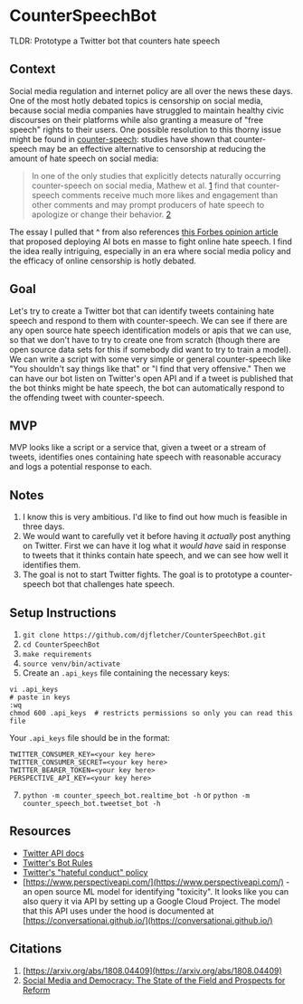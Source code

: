 # CounterSpeechBot
TLDR: Prototype a Twitter bot that counters hate speech

## Context

Social media regulation and internet policy are all over the news these days. One of the most hotly debated topics is censorship on social media, because social media companies have struggled to maintain healthy civic discourses on their platforms while also granting a measure of "free speech" rights to their users. One possible resolution to this thorny issue might be found in [counter-speech](https://en.wikipedia.org/wiki/Counterspeech): studies have shown that counter-speech may be an effective alternative to censorship at reducing the amount of hate speech on social media:
> In one of the only studies that explicitly detects naturally occurring counter-speech on social media, Mathew et al. [1](#citations) find that counter-speech comments receive much more likes and engagement than other comments and may prompt producers of hate speech to apologize or change their behavior. [2](#citations)

The essay I pulled that ^ from also references [this Forbes opinion article](https://www.forbes.com/sites/kalevleetaru/2017/02/04/fighting-social-media-hate-speech-with-ai-powered-bots/?sh=2386d90527b1) that proposed deploying AI bots en masse to fight online hate speech. I find the idea really intriguing, especially in an era where social media policy and the efficacy of online censorship is hotly debated.

## Goal
Let's try to create a Twitter bot that can identify tweets containing hate speech and respond to them with counter-speech. We can see if there are any open source hate speech identification models or apis that we can use, so that we don't have to try to create one from scratch (though there are open source data sets for this if somebody did want to try to train a model). We can write a script with some very simple or general counter-speech like "You shouldn't say things like that" or "I find that very offensive." Then we can have our bot listen on Twitter's open API and if a tweet is published that the bot thinks might be hate speech, the bot can automatically respond to the offending tweet with counter-speech.

## MVP
MVP looks like a script or a service that, given a tweet or a stream of tweets, identifies ones containing hate speech with reasonable accuracy and logs a potential response to each. 

## Notes
1. I know this is very ambitious. I'd like to find out how much is feasible in three days.
2. We would want to carefully vet it before having it _actually_ post anything on Twitter. First we can have it log what it _would have_ said in response to tweets that it thinks contain hate speech, and we can see how well it identifies them.
3. The goal is not to start Twitter fights. The goal is to prototype a counter-speech bot that challenges hate speech.

## Setup Instructions
1. `git clone https://github.com/djfletcher/CounterSpeechBot.git`
2. `cd CounterSpeechBot`
3. `make requirements`
5. `source venv/bin/activate`
6. Create an `.api_keys` file containing the necessary keys:
```
vi .api_keys
# paste in keys
:wq
chmod 600 .api_keys  # restricts permissions so only you can read this file
```
Your `.api_keys` file should be in the format:
```
TWITTER_CONSUMER_KEY=<your key here>
TWITTER_CONSUMER_SECRET=<your key here>
TWITTER_BEARER_TOKEN=<your key here>
PERSPECTIVE_API_KEY=<your key here>
```
7. `python -m counter_speech_bot.realtime_bot -h` or `python -m counter_speech_bot.tweetset_bot -h`

## Resources
 * [Twitter API docs](https://developer.twitter.com/en/docs/twitter-api)
 * [Twitter's Bot Rules](https://help.twitter.com/en/rules-and-policies/twitter-automation)
 * [Twitter's "hateful conduct" policy](https://help.twitter.com/en/rules-and-policies/hateful-conduct-policy)
 * [https://www.perspectiveapi.com/](https://www.perspectiveapi.com/) - an open source ML model for identifying "toxicity". It looks like you can also query it via API by setting up a Google Cloud Project. The model that this API uses under the hood is documented at [https://conversationai.github.io/](https://conversationai.github.io/)

## Citations
1. [https://arxiv.org/abs/1808.04409](https://arxiv.org/abs/1808.04409)
2. [Social Media and Democracy: The State of the Field and Prospects for Reform](https://www.cambridge.org/core/books/social-media-and-democracy/E79E2BBF03C18C3A56A5CC393698F117)

 
